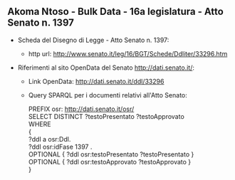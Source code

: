 ## Akoma Ntoso - Bulk Data - 16a legislatura - Atto Senato n. 1397 ##

* Scheda del Disegno di Legge - Atto Senato n. 1397:
	* http url: http://www.senato.it/leg/16/BGT/Schede/Ddliter/33296.htm

* Riferimenti al sito OpenData del Senato http://dati.senato.it/:
	* Link OpenData: http://dati.senato.it/ddl/33296
	* Query SPARQL per i documenti relativi all'Atto Senato:

        PREFIX osr: <http://dati.senato.it/osr/>  
		SELECT DISTINCT ?testoPresentato ?testoApprovato  
		WHERE  
		{  
		    ?ddl a osr:Ddl.  
		    ?ddl osr:idFase 1397 .  
		    OPTIONAL { ?ddl osr:testoPresentato ?testoPresentato }  
		    OPTIONAL { ?ddl osr:testoApprovato ?testoApprovato }  
		}
		